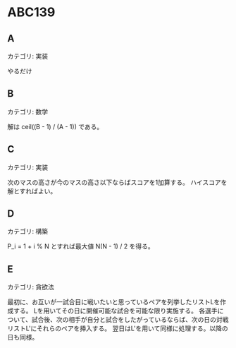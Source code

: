 # ABC139

## A
カテゴリ: 実装

やるだけ

## B
カテゴリ: 数学

解は ceil((B - 1) / (A - 1)) である。

## C
カテゴリ: 実装

次のマスの高さが今のマスの高さ以下ならばスコアを1加算する。
ハイスコアを解とすればよい。

## D
カテゴリ: 構築

P_i = 1 + i % N とすれば最大値 N(N - 1) / 2 を得る。

## E
カテゴリ: 貪欲法

最初に、お互いが一試合目に戦いたいと思っているペアを列挙したリストLを作成する。
Lを用いてその日に開催可能な試合を可能な限り実施する。
各選手について、試合後、次の相手が自分と試合をしたがっているならば、次の日の対戦リストL'にそれらのペアを挿入する。
翌日はL'を用いて同様に処理する。以降の日も同様。
